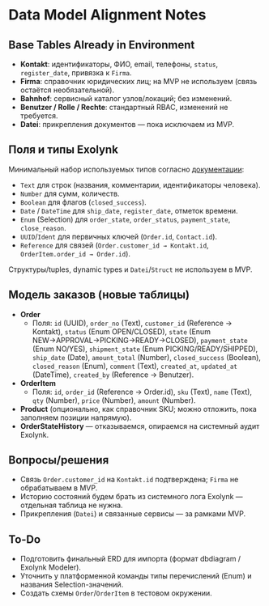 ﻿# Data Model Alignment Notes

## Base Tables Already in Environment
- **Kontakt**: идентификаторы, ФИО, email, телефоны, `status`, `register_date`, привязка к `Firma`.
- **Firma**: справочник юридических лиц; на MVP не используем (связь остаётся необязательной).
- **Bahnhof**: сервисный каталог узлов/локаций; без изменений.
- **Benutzer / Rolle / Rechte**: стандартный RBAC, изменений не требуется.
- **Datei**: прикрепления документов — пока исключаем из MVP.

## Поля и типы Exolynk
Минимальный набор используемых типов согласно [документации](https://docs.exolynk.com/exolynk-modeler/variables/list):
- `Text` для строк (названия, комментарии, идентификаторы человека).
- `Number` для сумм, количеств.
- `Boolean` для флагов (`closed_success`).
- `Date` / `DateTime` для `ship_date`, `register_date`, отметок времени.
- `Enum` (Selection) для `order_state`, `order_status`, `payment_state`, `close_reason`.
- `UUID`/`Ident` для первичных ключей (`Order.id`, `Contact.id`).
- `Reference` для связей (`Order.customer_id → Kontakt.id`, `OrderItem.order_id → Order.id`).

Структуры/tuples, dynamic types и `Datei`/`Struct` не используем в MVP.

## Модель заказов (новые таблицы)
- **Order**
  - Поля: `id` (UUID), `order_no` (Text), `customer_id` (Reference → Kontakt), `status` (Enum OPEN/CLOSED), `state` (Enum NEW→APPROVAL→PICKING→READY→CLOSED), `payment_state` (Enum NO/YES), `shipment_state` (Enum PICKING/READY/SHIPPED), `ship_date` (Date), `amount_total` (Number), `closed_success` (Boolean), `closed_reason` (Enum), `comment` (Text), `created_at`, `updated_at` (DateTime), `created_by` (Reference → Benutzer).
- **OrderItem**
  - Поля: `id`, `order_id` (Reference → Order.id), `sku` (Text), `name` (Text), `qty` (Number), `price` (Number), `amount` (Number).
- **Product** (опционально, как справочник SKU; можно отложить, пока заполняем позиции напрямую).
- **OrderStateHistory** — отказываемся, опираемся на системный аудит Exolynk.

## Вопросы/решения
- Связь `Order.customer_id` на `Kontakt.id` подтверждена; `Firma` не обрабатываем в MVP.
- Историю состояний будем брать из системного лога Exolynk — отдельная таблица не нужна.
- Прикрепления (`Datei`) и связанные сервисы — за рамками MVP.

## To-Do
- Подготовить финальный ERD для импорта (формат dbdiagram / Exolynk Modeler).
- Уточнить у платформенной команды типы перечислений (Enum) и названия Selection-значений.
- Создать схемы `Order`/`OrderItem` в тестовом окружении.
